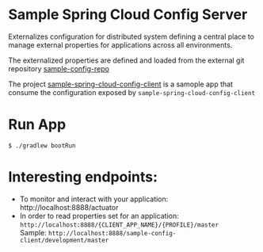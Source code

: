 # Sample Spring Cloud Config Server
 Externalizes configuration for distributed system defining a central place to manage external properties for applications across all environments. 

 The externalized properties are defined and loaded from the external git repository [sample-config-repo](https://github.com/alcastic/sample-config-repo)
 
 The project [sample-spring-cloud-config-client](git@github.com:alcastic/sample-spring-cloud-config-client.git) is a samople app that consume the configuration exposed by `sample-spring-cloud-config-client` 
# Run App

    $ ./gradlew bootRun
    
# Interesting endpoints:

* To monitor and interact with your application: http://localhost:8888/actuator
* In order to read properties set for an application: ``http://localhost:8888/{CLIENT_APP_NAME}/{PROFILE}/master``
<br/>Sample: `http://localhost:8888/sample-config-client/development/master`